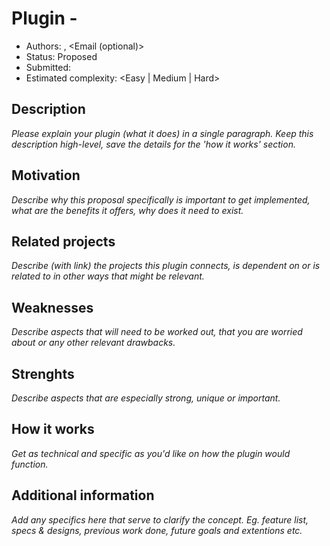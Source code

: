 # Plugin - <Plugin Name>

- Authors: <Name>, <Email (optional)>
- Status: Proposed
- Submitted: <Date of PR>
- Estimated complexity: <Easy | Medium | Hard>

## Description

_Please explain your plugin (what it does) in a single paragraph. Keep this description high-level, save the details for the 'how it works' section._

## Motivation

_Describe why this proposal specifically is important to get implemented, what are the benefits it offers, why does it need to exist._

## Related projects

_Describe (with link) the projects this plugin connects, is dependent on or is related to in other ways that might be relevant._

## Weaknesses

_Describe aspects that will need to be worked out, that you are worried about or any other relevant drawbacks._

## Strenghts

_Describe aspects that are especially strong, unique or important._

## How it works

_Get as technical and specific as you'd like on how the plugin would function._

## Additional information

_Add any specifics here that serve to clarify the concept. Eg. feature list, specs & designs, previous work done, future goals and extentions etc._
